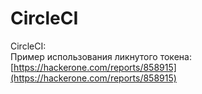 # CircleCI

CircleCI:\
Пример использования ликнутого токена: [https://hackerone.com/reports/858915](https://hackerone.com/reports/858915)
